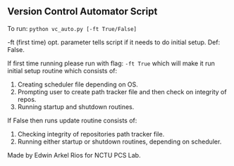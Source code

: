 ## Version Control Automator Script
To run: `python vc_auto.py [-ft True/False]`

-ft (first time) opt. parameter tells script if  it needs to do initial setup. Def: False.

If first time running please run with flag: `-ft True` 
which will make it run initial setup routine which consists of:
1) Creating scheduler file depending on OS.
2) Prompting user to create path tracker file and then check on integrity of repos.
3) Running startup and shutdown routines.

If False then runs update routine consists of: 
1) Checking integrity of repositories path tracker file.
2) Running either startup or shutdown routines, depending on scheduler.

Made by Edwin Arkel Rios for NCTU PCS Lab.
